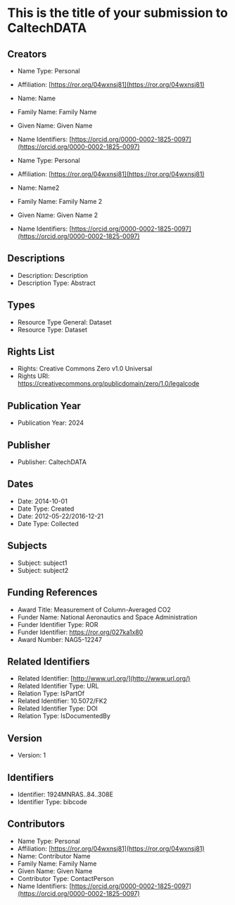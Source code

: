 # This is the title of your submission to CaltechDATA

## Creators
- Name Type: Personal
- Affiliation: [https://ror.org/04wxnsj81](https://ror.org/04wxnsj81)
- Name: Name
- Family Name: Family Name
- Given Name: Given Name
- Name Identifiers: [https://orcid.org/0000-0002-1825-0097](https://orcid.org/0000-0002-1825-0097)

- Name Type: Personal
- Affiliation: [https://ror.org/04wxnsj81](https://ror.org/04wxnsj81)
- Name: Name2
- Family Name: Family Name 2
- Given Name: Given Name 2
- Name Identifiers: [https://orcid.org/0000-0002-1825-0097](https://orcid.org/0000-0002-1825-0097)

## Descriptions
- Description: Description
- Description Type: Abstract

## Types
- Resource Type General: Dataset
- Resource Type: Dataset

## Rights List
- Rights: Creative Commons Zero v1.0 Universal
- Rights URI: https://creativecommons.org/publicdomain/zero/1.0/legalcode

## Publication Year
- Publication Year: 2024

## Publisher
- Publisher: CaltechDATA

## Dates
- Date: 2014-10-01
- Date Type: Created
- Date: 2012-05-22/2016-12-21
- Date Type: Collected

## Subjects
- Subject: subject1
- Subject: subject2

## Funding References
- Award Title: Measurement of Column-Averaged CO2
- Funder Name: National Aeronautics and Space Administration
- Funder Identifier Type: ROR
- Funder Identifier: https://ror.org/027ka1x80
- Award Number: NAG5-12247

## Related Identifiers
- Related Identifier: [http://www.url.org/](http://www.url.org/)
- Related Identifier Type: URL
- Relation Type: IsPartOf
- Related Identifier: 10.5072/FK2
- Related Identifier Type: DOI
- Relation Type: IsDocumentedBy

## Version
- Version: 1

## Identifiers
- Identifier: 1924MNRAS..84..308E
- Identifier Type: bibcode

## Contributors
- Name Type: Personal
- Affiliation: [https://ror.org/04wxnsj81](https://ror.org/04wxnsj81)
- Name: Contributor Name
- Family Name: Family Name
- Given Name: Given Name
- Contributor Type: ContactPerson
- Name Identifiers: [https://orcid.org/0000-0002-1825-0097](https://orcid.org/0000-0002-1825-0097)
